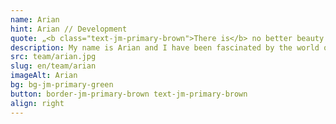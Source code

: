 ```yaml
---
name: Arian
hint: Arian // Development
quote: „<b class="text-jm-primary-brown">There is</b> no better beauty than <b>the Intellect.</b>“
description: My name is Arian and I have been fascinated by the world of technology since I was young. I completed my training as an IT specialist in Hanover and since then I have been intensively involved in the development and programming of applications, IoT systems and Raspberry Pi. Developing intelligent solutions and programming innovative applications is my passion. My drive is the deep understanding and beauty of the intellect, because I firmly believe that ‘there is no better beauty than the intellect’. At JOTT.MEDIA, I use my knowledge to drive forward pioneering projects and master technical challenges.
src: team/arian.jpg
slug: en/team/arian
imageAlt: Arian
bg: bg-jm-primary-green
button: border-jm-primary-brown text-jm-primary-brown
align: right
---
```

